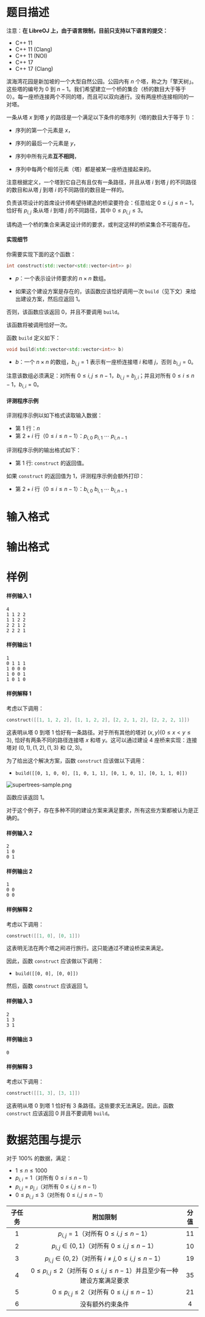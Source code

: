 
# 题目描述

注意：**在 LibreOJ 上，由于语言限制，目前只支持以下语言的提交：**
- C++ 11
- C++ 11 (Clang)
- C++ 11 (NOI)
- C++ 17
- C++ 17 (Clang)

滨海湾花园是新加坡的一个大型自然公园。公园内有 $n$ 个塔，称之为「擎天树」。这些塔的编号为 $0$ 到 $n-1$。我们希望建立一个桥的集合（桥的数目大于等于 $0$）。每一座桥连接两个不同的塔，而且可以双向通行。没有两座桥连接相同的一对塔。

一条从塔 $x$ 到塔 $y$ 的路径是一个满足以下条件的塔序列（塔的数目大于等于 $1$）：

- 序列的第一个元素是 $x$，

- 序列的最后一个元素是 $y$，

- 序列中所有元素**互不相同**，

- 序列中每两个相邻元素（塔）都是被某一座桥连接起来的。

注意根据定义，一个塔到它自己有且仅有一条路径，并且从塔 $i$ 到塔 $j$ 的不同路径的数目和从塔 $j$ 到塔 $i$ 的不同路径的数目是一样的。

负责该项设计的首席设计师希望待建造的桥梁要符合：任意给定 $0\le i,j\le n-1$，恰好有 $p_{i,j}$ 条从塔 $i$ 到塔 $j$ 的不同路径，其中 $0\le p_{i,j}\le 3$。

请构造一个桥的集合来满足设计师的要求，或判定这样的桥梁集合不可能存在。

#### 实现细节

你需要实现下面的这个函数：

```cpp
int construct(std::vector<std::vector<int>> p)
```

- $p$：一个表示设计师要求的 $n\times n$ 数组。

- 如果这个建设方案是存在的，该函数应该恰好调用一次 `build`（见下文）来给出建设方案，然后应返回 $1$。

否则，该函数应该返回 $0$，并且不要调用 `build`。

该函数将被调用恰好一次。

函数 `build` 定义如下：

```cpp
void build(std::vector<std::vector<int>> b)
```

- $b$：一个 $n\times n$ 的数组，$b_{i,j}=1$ 表示有一座桥连接塔 $i$ 和塔 $j$，否则 $b_{i,j}=0$。

注意该数组必须满足：对所有 $0\le i,j\le n-1$，$b_{i,j} = b_{j,i}$；并且对所有 $0\le i\le n-1$，$b_{i,i}=0$。

#### 评测程序示例

评测程序示例以如下格式读取输入数据：

- 第 $1$ 行：$n$
- 第 $2+i$ 行（$0\le i\le n-1$）：$p_{i,0}\ p_{i,1}\ \cdots\ p_{i,n-1}$

评测程序示例的输出格式如下：

- 第 $1$ 行: `construct` 的返回值。

如果 `construct` 的返回值为 $1$，评测程序示例会额外打印：

- 第 $2+i$ 行（$0\le i\le n-1$）：$b_{i,0}\ b_{i,1}\ \cdots\ b_{i,n-1}$


# 输入格式



# 输出格式



# 样例

#### 样例输入 1

```plain
4
1 1 2 2
1 1 2 2
2 2 1 2
2 2 2 1
```

#### 样例输出 1

```plain
1
0 1 1 1
1 0 0 0
1 0 0 1
1 0 1 0
```

#### 样例解释 1

考虑以下调用：

```cpp
construct([[1, 1, 2, 2], [1, 1, 2, 2], [2, 2, 1, 2], [2, 2, 2, 1]])
```

这表明从塔 $0$ 到塔 $1$ 恰好有一条路径。对于所有其他的塔对 $(x, y) (0\le x < y\le 3)$, 恰好有两条不同的路径连接塔 $x$ 和塔 $y$。这可以通过建设 $4$ 座桥来实现：连接塔对 $(0, 1), (1, 2), (1, 3)$ 和 $(2, 3)$。

为了给出这个解决方案，函数 `construct` 应该做以下调用：

- `build([[0, 1, 0, 0], [1, 0, 1, 1], [0, 1, 0, 1], [0, 1, 1, 0]])`

![supertrees-sample.png](/source/loj/3365/img/aHR0cHM6Ly9sb2otaW1nLnVweXVuLm1lbmNpLm1lbXNldDAuY24vMjAyMC8wOS8xNy81ZjYzMmI3ODM1N2E3LnBuZw==.png)

函数应该返回 $1$。

对于这个例子，存在多种不同的建设方案来满足要求，所有这些方案都被认为是正确的。

#### 样例输入 2

```plain
2
1 0
0 1
```

#### 样例输出 2

```plain
1
0 0
0 0
```

#### 样例解释 2

考虑以下调用：

```cpp
construct([[1, 0], [0, 1]])
```

这表明无法在两个塔之间进行旅行。这只能通过不建设桥梁来满足。

因此，函数 `construct` 应该做以下调用：

- `build([[0, 0], [0, 0]])`

然后，函数 `construct` 应该返回 $1$。

#### 样例输入 3

```plain
2
1 3
3 1
```

#### 样例输出 3

```plain
0
```

#### 样例解释 3

考虑以下调用：

```cpp
construct([[1, 3], [3, 1]])
```

这表明从塔 $0$ 到塔 $1$ 恰好有 $3$ 条路径。这些要求无法满足。因此，函数 `construct` 应该返回 $0$ 并且不要调用 `build`。


# 数据范围与提示

对于 $100\%$ 的数据，满足：

- $1\le n\le 1000$
- $p_{i,i}=1$（对所有 $0\le i\le n-1$）
- $p_{i,j}=p_{j,i}$（对所有 $0\le i,j\le n-1$）
- $0\le p_{i,j}\le 3$（对所有 $0\le i, j\le n-1$）

| 子任务 |                           附加限制                           | 分值 |
| :----: | :----------------------------------------------------------: | :--: |
|  $1$   |           $p_{i,j}=1$（对所有 $0\le i,j\le n-1$）            | $11$ |
|  $2$   |       $p_{i,j}\in \{0,1\}$（对所有 $0\le i,j\le n-1$）       | $10$ |
|  $3$   |   $p_{i,j}\in \{0,2\}$（对所有 $i\neq j,0\le i,j\le n-1$）   | $19$ |
|  $4$   | $0\le p_{i,j}\le 2$（对所有 $0\le i,j\le n-1$）并且至少有一种建设方案满足要求 | $35$ |
|  $5$   |       $0\le p_{i,j}\le 2$（对所有 $0\le i,j\le n-1$）        | $21$ |
|  $6$   |                       没有额外约束条件                       | $4$  |



